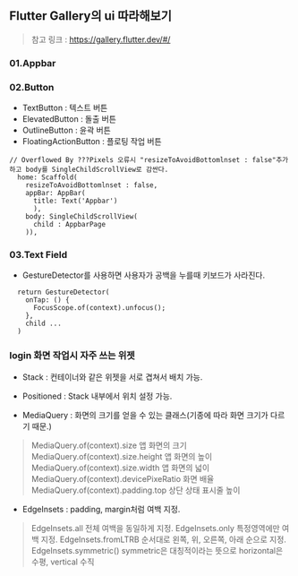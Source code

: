 ## Flutter Gallery의 ui 따라해보기
> 참고 링크 : https://gallery.flutter.dev/#/

### 01.Appbar

### 02.Button
* TextButton : 텍스트 버튼
* ElevatedButton : 돌출 버튼
* OutlineButton : 윤곽 버튼
* FloatingActionButton : 플로팅 작업 버튼
```
// Overflowed By ???Pixels 오류시 "resizeToAvoidBottomlnset : false"추가하고 body를 SingleChildScrollView로 감싼다.
  home: Scaffold(
    resizeToAvoidBottomlnset : false,
    appBar: AppBar(
      title: Text('Appbar')
      ),
    body: SingleChildScrollView(
      child : AppbarPage
    )),
```

### 03.Text Field
* GestureDetector를 사용하면 사용자가 공백을 누를때 키보드가 사라진다.
```
  return GestureDetector(
    onTap: () {
      FocusScope.of(context).unfocus();
    },
    child ...
  )
```

### login 화면 작업시 자주 쓰는 위젯
* Stack : 컨테이너와 같은 위젯을 서로 겹쳐서 배치 가능.
* Positioned : Stack 내부에서 위치 설정 가능.

* MediaQuery : 화면의 크기를 얻을 수 있는 클래스(기종에 따라 화면 크기가 다르기 때문.)
> MediaQuery.of(context).size             앱 화면의 크기
> MediaQuery.of(context).size.height      앱 화면의 높이
> MediaQuery.of(context).size.width       앱 화면의 넓이
> MediaQuery.of(context).devicePixeRatio  화면 배율
> MediaQuery.of(context).padding.top      상단 상태 표시줄 높이

* EdgeInsets : padding, margin처럼 여백 지정.
> EdgeInsets.all          전체 여백을 동일하게 지정.
> EdgeInsets.only         특정영역에만 여백 지정.
> EdgeInsets.fromLTRB     순서대로 왼쪽, 위, 오른쪽, 아래 순으로 지정.
> EdgeInsets.symmetric()  symmetric은 대칭적이라는 뜻으로 horizontal은 수평, vertical 수직